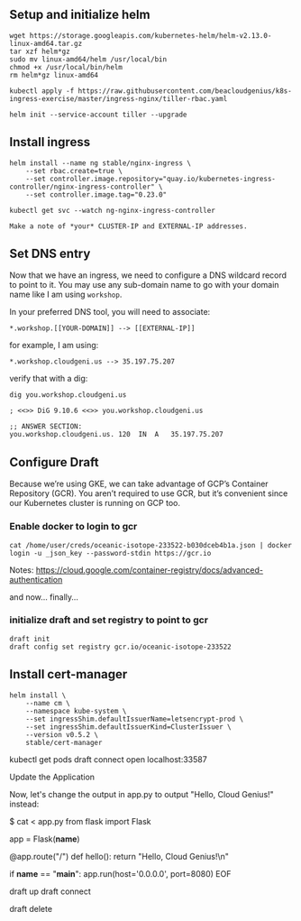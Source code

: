## Setup and initialize helm

    wget https://storage.googleapis.com/kubernetes-helm/helm-v2.13.0-linux-amd64.tar.gz
    tar xzf helm*gz
    sudo mv linux-amd64/helm /usr/local/bin
    chmod +x /usr/local/bin/helm
    rm helm*gz linux-amd64
   
    kubectl apply -f https://raw.githubusercontent.com/beacloudgenius/k8s-ingress-exercise/master/ingress-nginx/tiller-rbac.yaml

    helm init --service-account tiller --upgrade

## Install ingress

    helm install --name ng stable/nginx-ingress \
        --set rbac.create=true \
        --set controller.image.repository="quay.io/kubernetes-ingress-controller/nginx-ingress-controller" \
        --set controller.image.tag="0.23.0"

    kubectl get svc --watch ng-nginx-ingress-controller

    Make a note of *your* CLUSTER-IP and EXTERNAL-IP addresses.

## Set DNS entry

Now that we have an ingress, we need to configure a DNS wildcard record to point to it. You may use any sub-domain name to go with your domain name like I am using `workshop`. 

In your preferred DNS tool, you will need to associate:

    *.workshop.[[YOUR-DOMAIN]] --> [[EXTERNAL-IP]]

for example, I am using:

    *.workshop.cloudgeni.us --> 35.197.75.207

verify that with a dig:

    dig you.workshop.cloudgeni.us

    ; <<>> DiG 9.10.6 <<>> you.workshop.cloudgeni.us

    ;; ANSWER SECTION:
    you.workshop.cloudgeni.us. 120	IN	A	35.197.75.207

## Configure Draft

Because we’re using GKE, we can take advantage of GCP’s Container Repository (GCR). You aren’t required to use GCR, but it’s convenient since our Kubernetes cluster is running on GCP too. 

### Enable docker to login to gcr

    cat /home/user/creds/oceanic-isotope-233522-b030dceb4b1a.json | docker login -u _json_key --password-stdin https://gcr.io

Notes: https://cloud.google.com/container-registry/docs/advanced-authentication    

and now… finally…

### initialize draft and set registry to point to gcr

    draft init 
    draft config set registry gcr.io/oceanic-isotope-233522

## Install cert-manager

    helm install \
        --name cm \
        --namespace kube-system \
        --set ingressShim.defaultIssuerName=letsencrypt-prod \
        --set ingressShim.defaultIssuerKind=ClusterIssuer \
        --version v0.5.2 \
        stable/cert-manager


kubectl get pods
draft connect
open localhost:33587

Update the Application

Now, let's change the output in app.py to output "Hello, Cloud Genius!" instead:

$ cat <<EOF > app.py
from flask import Flask

app = Flask(__name__)

@app.route("/")
def hello():
    return "Hello, Cloud Genius!\n"

if __name__ == "__main__":
    app.run(host='0.0.0.0', port=8080)
EOF



draft up
draft connect

draft delete